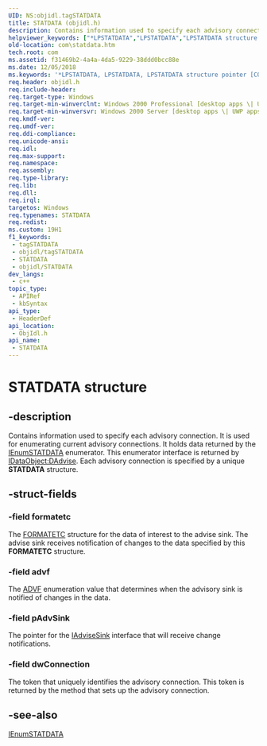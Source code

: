 ```yaml
---
UID: NS:objidl.tagSTATDATA
title: STATDATA (objidl.h)
description: Contains information used to specify each advisory connection.
helpviewer_keywords: ["*LPSTATDATA","LPSTATDATA","LPSTATDATA structure pointer [COM]","STATDATA","STATDATA structure [COM]","_ole_STATDATA","com.statdata","objidl/LPSTATDATA","objidl/STATDATA"]
old-location: com\statdata.htm
tech.root: com
ms.assetid: f31469b2-4a4a-4da5-9229-38ddd0bcc88e
ms.date: 12/05/2018
ms.keywords: '*LPSTATDATA, LPSTATDATA, LPSTATDATA structure pointer [COM], STATDATA, STATDATA structure [COM], _ole_STATDATA, com.statdata, objidl/LPSTATDATA, objidl/STATDATA'
req.header: objidl.h
req.include-header: 
req.target-type: Windows
req.target-min-winverclnt: Windows 2000 Professional [desktop apps \| UWP apps]
req.target-min-winversvr: Windows 2000 Server [desktop apps \| UWP apps]
req.kmdf-ver: 
req.umdf-ver: 
req.ddi-compliance: 
req.unicode-ansi: 
req.idl: 
req.max-support: 
req.namespace: 
req.assembly: 
req.type-library: 
req.lib: 
req.dll: 
req.irql: 
targetos: Windows
req.typenames: STATDATA
req.redist: 
ms.custom: 19H1
f1_keywords:
 - tagSTATDATA
 - objidl/tagSTATDATA
 - STATDATA
 - objidl/STATDATA
dev_langs:
 - c++
topic_type:
 - APIRef
 - kbSyntax
api_type:
 - HeaderDef
api_location:
 - ObjIdl.h
api_name:
 - STATDATA
---
```


# STATDATA structure


## -description

Contains information used to specify each advisory connection. It is used for enumerating current advisory connections. It holds data returned by the <a href="https://docs.microsoft.com/windows/desktop/api/objidl/nn-objidl-ienumstatdata">IEnumSTATDATA</a> enumerator. This enumerator interface is returned by <a href="https://docs.microsoft.com/windows/desktop/api/objidl/nf-objidl-idataobject-dadvise">IDataObject:DAdvise</a>. Each advisory connection is specified by a unique <b>STATDATA</b> structure.

## -struct-fields

### -field formatetc

The <a href="https://docs.microsoft.com/windows/desktop/api/objidl/ns-objidl-formatetc">FORMATETC</a> structure for the data of interest to the advise sink. The advise sink receives notification of changes to the data specified by this <b>FORMATETC</b> structure.

### -field advf

The <a href="https://docs.microsoft.com/windows/desktop/api/objidl/ne-objidl-advf">ADVF</a> enumeration value that determines when the advisory sink is notified of changes in the data.

### -field pAdvSink

The pointer for the <a href="https://docs.microsoft.com/windows/desktop/api/objidl/nn-objidl-iadvisesink">IAdviseSink</a> interface that will receive change notifications.

### -field dwConnection

The token that uniquely identifies the advisory connection. This token is returned by the method that sets up the advisory connection.

## -see-also

<a href="https://docs.microsoft.com/windows/desktop/api/objidl/nn-objidl-ienumstatdata">IEnumSTATDATA</a>

